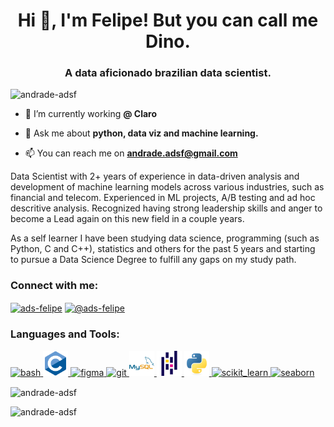 <h1 align="center">Hi 👋, I'm Felipe! But you can call me Dino.</h1>
<h3 align="center">A data aficionado brazilian data scientist.</h3>

<p align="left"> <img src="https://komarev.com/ghpvc/?username=andrade-adsf&label=Profile%20views&color=0e75b6&style=flat" alt="andrade-adsf" /> </p>

- 🔭 I’m currently working **@ Claro**

- 💬 Ask me about **python, data viz and machine learning.**

- 📫 You can reach me on **andrade.adsf@gmail.com**

Data Scientist with 2+ years of experience in data-driven analysis and development of machine learning models across various industries, such as financial and telecom.
Experienced in ML projects, A/B testing and ad hoc descritive analysis. Recognized having strong leadership skills and anger to become a Lead again on this new field in a couple years.

As a self learner I have been studying data science, programming (such as Python, C and C++), statistics and others for the past 5 years and starting to pursue a Data Science Degree to fulfill any gaps on my study path.

<h3 align="left">Connect with me:</h3>
<p align="left">
<a href="https://linkedin.com/in/ads-felipe" target="blank"><img align="center" src="https://raw.githubusercontent.com/rahuldkjain/github-profile-readme-generator/master/src/images/icons/Social/linked-in-alt.svg" alt="ads-felipe" height="30" width="40" /></a>
<a href="https://medium.com/@ads-felipe" target="blank"><img align="center" src="https://raw.githubusercontent.com/rahuldkjain/github-profile-readme-generator/master/src/images/icons/Social/medium.svg" alt="@ads-felipe" height="30" width="40" /></a>
</p>

<h3 align="left">Languages and Tools:</h3>
<p align="left"> <a href="https://www.gnu.org/software/bash/" target="_blank" rel="noreferrer"> <img src="https://www.vectorlogo.zone/logos/gnu_bash/gnu_bash-icon.svg" alt="bash" width="40" height="40"/> </a> <a href="https://www.cprogramming.com/" target="_blank" rel="noreferrer"> <img src="https://raw.githubusercontent.com/devicons/devicon/master/icons/c/c-original.svg" alt="c" width="40" height="40"/> </a> <a href="https://www.figma.com/" target="_blank" rel="noreferrer"> <img src="https://www.vectorlogo.zone/logos/figma/figma-icon.svg" alt="figma" width="40" height="40"/> </a> <a href="https://git-scm.com/" target="_blank" rel="noreferrer"> <img src="https://www.vectorlogo.zone/logos/git-scm/git-scm-icon.svg" alt="git" width="40" height="40"/> </a> <a href="https://www.mysql.com/" target="_blank" rel="noreferrer"> <img src="https://raw.githubusercontent.com/devicons/devicon/master/icons/mysql/mysql-original-wordmark.svg" alt="mysql" width="40" height="40"/> </a> <a href="https://pandas.pydata.org/" target="_blank" rel="noreferrer"> <img src="https://raw.githubusercontent.com/devicons/devicon/2ae2a900d2f041da66e950e4d48052658d850630/icons/pandas/pandas-original.svg" alt="pandas" width="40" height="40"/> </a> <a href="https://www.python.org" target="_blank" rel="noreferrer"> <img src="https://raw.githubusercontent.com/devicons/devicon/master/icons/python/python-original.svg" alt="python" width="40" height="40"/> </a> <a href="https://scikit-learn.org/" target="_blank" rel="noreferrer"> <img src="https://upload.wikimedia.org/wikipedia/commons/0/05/Scikit_learn_logo_small.svg" alt="scikit_learn" width="40" height="40"/> </a> <a href="https://seaborn.pydata.org/" target="_blank" rel="noreferrer"> <img src="https://seaborn.pydata.org/_images/logo-mark-lightbg.svg" alt="seaborn" width="40" height="40"/> </a> </p>

<p><img align="center" src="https://github-readme-streak-stats.herokuapp.com/?user=andrade-adsf&" alt="andrade-adsf" /></p>

<p><img align="left" src="https://github-readme-stats.vercel.app/api/top-langs?username=andrade-adsf&show_icons=true&locale=en&layout=compact" alt="andrade-adsf" /></p>
